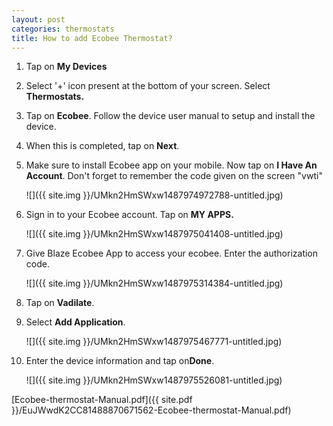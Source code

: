 ```yaml
---
layout: post
categories: thermostats
title: How to add Ecobee Thermostat?
---
```


1. Tap on **My Devices**

2. Select '+' icon present at the bottom of your screen. Select **Thermostats.**

3. Tap on **Ecobee**. Follow the device user manual to setup and install the device.

4. When this is completed, tap on **Next**.

5. Make sure to install Ecobee app on your mobile. Now tap on **I Have An Account**. Don't forget to remember the code given on the screen "vwti"

    ![]({{ site.img }}/UMkn2HmSWxw1487974972788-untitled.jpg)

6. Sign in to your Ecobee account. Tap on **MY APPS.**

    ![]({{ site.img }}/UMkn2HmSWxw1487975041408-untitled.jpg)

7. Give Blaze Ecobee App to access your ecobee. Enter the authorization code.

    ![]({{ site.img }}/UMkn2HmSWxw1487975314384-untitled.jpg)

8. Tap on **Vadilate**.

9. Select **Add Application**.

    ![]({{ site.img }}/UMkn2HmSWxw1487975467771-untitled.jpg)

10. Enter the device information and tap on**Done**.

    ![]({{ site.img }}/UMkn2HmSWxw1487975526081-untitled.jpg)

[Ecobee-thermostat-Manual.pdf]({{ site.pdf }}/EuJWwdK2CC81488870671562-Ecobee-thermostat-Manual.pdf)